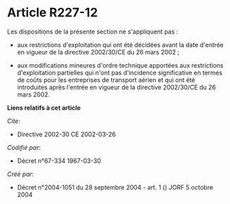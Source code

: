# Article R227-12

Les dispositions de la présente section ne s'appliquent pas :

- aux restrictions d'exploitation qui ont été décidées avant la date d'entrée en vigueur de la directive 2002/30/CE du 26
mars 2002 ;

- aux modifications mineures d'ordre technique apportées aux restrictions d'exploitation partielles qui n'ont pas d'incidence
significative en termes de coûts pour les entreprises de transport aérien et qui ont été introduites après l'entrée en
vigueur de la directive 2002/30/CE du 26 mars 2002.

**Liens relatifs à cet article**

_Cite_:

  - Directive 2002-30 CE 2002-03-26

_Codifié par_:

  - Décret n°67-334 1967-03-30

_Créé par_:

  - Décret n°2004-1051 du 28 septembre 2004 - art. 1 () JORF 5 octobre 2004
